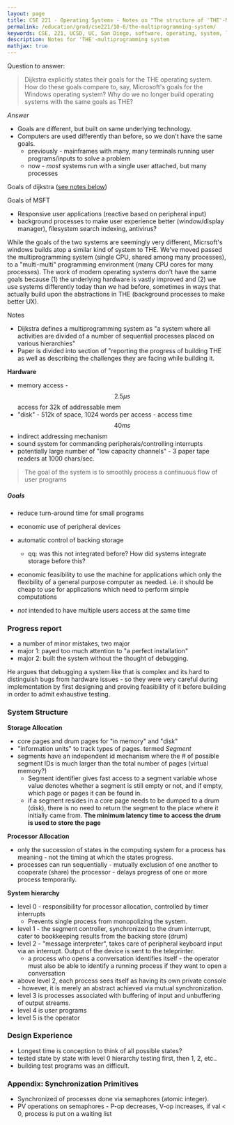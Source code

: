 ```yaml
---
layout: page
title: CSE 221 - Operating Systems - Notes on "The structure of 'THE'-Multiprogramming System"
permalink: /education/grad/cse221/10-6/the-multiprogramming-system/
keywords: CSE, 221, UCSD, UC, San Diego, software, operating, system, linux, C, rust, THE, dijkstra, multiprogramming
description: Notes for 'THE'-multiprogramming system
mathjax: true 
---
```


Question to answer:

> Dijkstra explicitly states their goals for the THE operating system. How do
> these goals compare to, say, Microsoft's goals for the Windows operating
> system? Why do we no longer build operating systems with the same goals as
> THE?

_Answer_


- Goals are different, but built on same underlying technology.
- Computers are used differently than before, so we don't have the same goals.
    - previously - mainframes with many, many terminals running user programs/inputs to solve a problem
    - now - _most_ systems run with a single user attached, but many processes

Goals of dijkstra ([see notes below](#goals))

Goals of MSFT
- Responsive user applications (reactive based on peripheral input)
- background processes to make user experience better (window/display manager),
filesystem search indexing, antivirus?

While the goals of the two systems are seemingly very different, Micrsoft's windows
builds atop a similar kind of system to THE. We've moved passed the multiprogramming system (single CPU, shared among many processes), to a "multi-multi" programming environment (many CPU cores for many processes). The
work of modern operating systems don't have the same goals because (1) the underlying hardware is vastly improved and (2) we use systems differently today
than we had before, sometimes in ways that actually build upon the abstractions in
THE (background processes to make better UX).

Notes

- Dijkstra defines a multiprogramming system as "a system where all activities
  are divided of a number of sequential processes placed on various hierarchies"
- Paper is divided into section of "reporting the progress of building THE as well as describing the challenges they are facing while building it.

**Hardware**

- memory access - $$2.5\mu s $$ access for 32k of addressable mem
- "disk" - 512k of space, 1024 words per access - access time $$40ms$$
- indirect addressing mechanism
- sound system for commanding peripherals/controlling interrupts
- potentially large number of "low capacity channels" - 3 paper tape readers at
  1000 chars/sec.


> The goal of the system is to smoothly process a continuous flow of user
> programs

##### Goals

- reduce turn-around time for small programs
- economic use of peripheral devices
- automatic control of backing storage
    - qq: was this not integrated before? How did systems integrate storage
      before this?
- economic feasibility to use the machine for applications which only the flexibility of a general purpose computer as needed. i.e. it should be cheap
to use for applications which need to perform simple computations

- _not_ intended to have multiple users access at the same time

### Progress report

- a number of minor mistakes, two major
 - major 1: payed too much attention to "a perfect installation"
 - major 2: built the system without the thought of debugging.

He argues that debugging a system like that is complex and its hard to
distinguish bugs from hardware issues - so they were very careful during
implementation by first designing and proving feasibility of it before building
in order to admit exhaustive testing.

### System Structure

 **Storage Allocation**

 - core pages and drum pages for "in memory" and "disk"
 - "information units" to track types of pages. termed _Segment_
 - segments have an independent id mechanism where the # of possible segment IDs is much larger than the total number of pages (virtual memory?)
    - Segment identifier gives fast access to a segment variable whose value
     denotes whether a segment is still empty or not, and if empty, which page
     or pages it can be found in.
    - if a segment resides in a core page needs to be dumped to a drum (disk), there is no need to return the segment to the place where it initially came from. **The minimum latency time to access the drum is used to store the page**  

**Processor Allocation**

- only the succession of states in the computing system for a process has
  meaning - not the timing at which the states progress.
- processes can run sequentially - mutually exclusion of one another to cooperate (share) the processor - delays progress of one or more process temporarily.

**System hierarchy**

- level 0 - responsibility for processor allocation, controlled by timer
  interrupts
    - Prevents single process from monopolizing the system.
- level 1 - the segment controller, synchronized to the drum interrupt, cater to
  bookkeeping results from the backing store (drum)
- level 2 - "message interpreter", takes care of peripheral keyboard input via
  an interrupt. Output of the device is sent to the teleprinter.
    - a process who opens a conversation identifies itself - the operator must
      also be able to identify a running process if they want to open a
      conversation
- above level 2, each process sees itself as having its own private console -
  however, it is merely an abstract achieved via mutual synchronization.
- level 3 is processes associated with buffering of input and unbuffering of output streams.
- level 4 is user programs
- level 5 is the operator

### Design Experience

- Longest time is conception to think of all possible states?
- tested state by state with level 0 hierarchy testing first, then 1, 2, etc..
- building test programs was an difficult.


### Appendix: Synchronization Primitives

- Synchronized of processes done via semaphores (atomic integer).
- PV operations on semaphores - P-op decreases, V-op increases, if val < 0,
  process is put on a waiting list